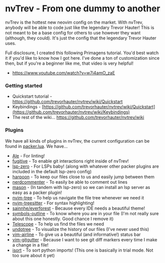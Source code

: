 # nvTrev - From one dummy to another

nvTrev is the hottest new neovim config on the market. With nvTrev, anybody will be able to code just like the legendary Trevor Hauter! This is not meant to be a base config for others to use however they want (although, they could). It's just the config that the legendary Trevor Hauter uses.

Full disclosure, I created this following Primagens tutorial. You'd best watch it if you'd like to know how I got here. I've done a ton of customization since then, but if you're a beginner like me, that video is very helpful! 
  - https://www.youtube.com/watch?v=w7i4amO_zaE

### Getting started
- Quickstart tutorial - https://github.com/trevorhauter/nvtrev/wiki/Quickstart
- Keybindings - [https://github.com/trevorhauter/nvtrev/wiki/Quickstart](https://github.com/trevorhauter/nvtrev/wiki/Keybindings)
- The rest of the wiki... https://github.com/trevorhauter/nvtrev/wiki
 
### Plugins
We have all kinds of plugins in nvTrev, the current configuration can be found in [packer.lua](https://github.com/trevorhauter/nvtrev/blob/main/lua/trev_is_cool/packer.lua). We have...

- [Ale](https://github.com/dense-analysis/ale) - For linting!
- [fugitive](https://github.com/tpope/vim-fugitive) - To enable git interactions right inside of nvTrev!
- [lsp-zero](https://github.com/VonHeikemen/lsp-zero.nvim) - For LSPs baby! (along with whatever other packer plugins are included in the default lsp-zero config)
- [harpoon](https://github.com/ThePrimeagen/harpoon) - To keep our files close to us and easily jump between them
- [nerdcommenter](https://github.com/preservim/nerdcommenter) - To easily be able to comment out lines
- [mason](https://github.com/williamboman/mason.nvim) - (In tandem with lsp-zero) so we can install an lsp server as easy as a packer plugin!
- [nvim-tree](https://github.com/nvim-tree/nvim-tree.lua) - To help us navigate the file tree whenever we need it
- [nvim-treesitter](https://github.com/nvim-treesitter/nvim-treesitter) - For syntax highlighting!
- [sainnhe/everforest](https://github.com/sainnhe/everforest) - Because every IDE needs a beautiful theme!
- [symbols-outline](https://github.com/simrat39/symbols-outline.nvim) - To know where you are in your file (I'm not really sure about this one honestly. Good chance I remove it)
- [Telescope](https://github.com/nvim-telescope/telescope.nvim) - To help us find the files we need
- [undotree](https://github.com/mbbill/undotree) - To visualize the history of our files (I've never used this)
- [vim-airline](https://github.com/vim-airline/vim-airline) - To give us a beautiful (and informative!) status bar
- [vim-gitgutter](https://github.com/airblade/vim-gitgutter) - Because I want to see git diff markers every time I make a change in a file!
- [isort](https://github.com/stsewd/isort.nvim) - To sort python imports! (This one is basically in trial mode. Not too sure about it yet)
 
